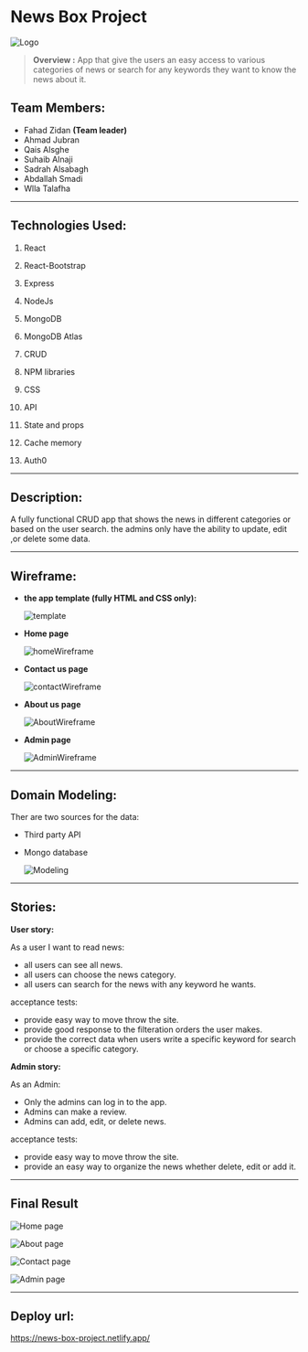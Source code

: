 # **News Box Project**

![Logo](./readmeAssests/logo1.png)

>**Overview :** App that give the users an easy access to various categories of news or search for any keywords they want to know the news about it.

## **Team Members:**
- Fahad Zidan **(Team leader)**
- Ahmad Jubran
- Qais Alsghe
- Suhaib Alnaji
- Sadrah Alsabagh
- Abdallah Smadi
- Wlla Talafha

---

## **Technologies Used:**
1. React

2. React-Bootstrap

3. Express

4. NodeJs

5. MongoDB

6. MongoDB Atlas

7. CRUD

8. NPM libraries

9. CSS

10. API

11. State and props

12. Cache memory

13. Auth0

---
## **Description:**
A fully functional CRUD app that shows the news in different categories or based on the user search. the admins only have the ability to update, edit ,or delete some data.  

---

## **Wireframe:**

- **the app template (fully HTML and CSS only):**

    ![template](./readmeAssests/News_Template.png)

- **Home page**

    ![homeWireframe](./readmeAssests/homewireframe.png)

- **Contact us page**

    ![contactWireframe](./readmeAssests/contact.png)

- **About us page**

    ![AboutWireframe](./readmeAssests/aboutwf.png)

- **Admin page**

    ![AdminWireframe](./readmeAssests/adminwf.png)

---

## **Domain Modeling:**

Ther are two sources for the data:
- Third party API
- Mongo database

    ![Modeling](./readmeAssests/Whiteboard.png)

---

## **Stories:**

**User story:**

As a user I want to read news:
- all users can see all news.
- all users can choose the news category.
- all users can search for the news with any keyword he wants.

acceptance tests:

- provide easy way to move throw the site.
- provide good response to the filteration orders the user makes.
- provide the correct data when users write a specific keyword for search or choose a specific category.

**Admin story:**

As an Admin:
- Only the admins can log in to the app.
- Admins can make a review.
- Admins can add, edit, or delete news.

acceptance tests:

- provide easy way to move throw the site.
- provide an easy way to organize the news whether delete, edit or add it.

---

## **Final Result**

 ![Home page](./readmeAssests/app__2.png)

 ![About page](./readmeAssests/about.png)
 
 ![Contact page](./readmeAssests/contact-us.png)
  
 ![Admin page](./readmeAssests/admin.png)

 ---

## **Deploy url:**

 https://news-box-project.netlify.app/
